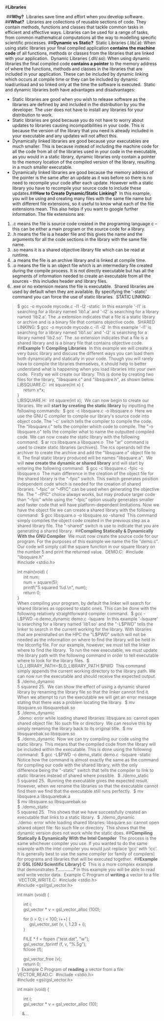 #**Libraries**

​
##**Why?**
​
Libraries save time and effort when you develop software.
​
##**What?**
​
Libraries are collections of reusable sections of code. They contain
methods, functions and classes that tackle common tasks in efficient and
effective ways. Libraries can be used for a range of tasks, from common
mathematical computations all the  way to modelling specific scientific
processes.
​
##**Dynamic vs Static?**
​
Static Libraries (.lib/.a): When using static libraries your final
compiled application **contains the machine code** of all functions,
methods or classes from the libraries that are linked with your
application.
​
Dynamic Libraries (.dll/.so): When using dynamic libraries the final
compiled code **contains a pointer** to the memory address of where the
functions, methods and classes in the libraries that are included in
your application. These can be included by dynamic linking which occurs
at compile time or they can be included by dynamic load/unload and so
linked only at the time the software is executed.
​
Static and dynamic libraries both have advantages and disadvantages:
​
-   Static libraries are good when you wish to release software as the
    libraries are defined by and included in the distribution by you
    the developer. The user does not have to install any libraries for
    your distribution to work.
​
-   Static libraries are good because you do not have to worry about
    updates to libraries causing incompatibilities in your code. This is
    because the version of the library that you need is already included
    in your executable and any updates will not affect this.
​
-   Dynamically linked libraries are good because your executables are
    much smaller. This is because instead of including the machine code
    for all the code from all of the libraries used in your code in the
    executable, as you would in a static library, dynamic libraries only
    contain a pointer to the memory location of the compiled version of
    the library, resulting in a much smaller executable.
​
-   Dynamically linked libraries are good because the memory address of
    the pointer is the same after an update as it was before so there is
    no need to recompile your code after each update. However with a
    static library you have to recompile your source code to include
    these updates.
​
##**How to Create Dynamic/Static Linking?**
​
In this example, you
will be using and creating many files with the same file name but with
different file extensions, so it useful to know what each of the file
extensions mean. This also helps if you want to google further
information. The file extensions are:
​
1.  .c means the file is source code created in the programing language
    c – this can be either a main program or the source code for a
    library.
​
2.  .h means the file is a header file and this gives the name and the
    arguments for all the code sections in the library with the same
    file name.
​
3.  .so means it is a shared objective library file which can be read at
    runtime.
​
4.  .a means the file is an archive library and is linked at
    compile time.
​
5.  .o means the file is an object file which is an intermediary file
    created during the compile process. It is not directly executable but
    has all the segments of information needed to create an executable from all the sources - this includes header and
    library files.
​
6.  .exe or no extension means the file is executable.
​
Shared libraries are used by default when they are available. By
specifying the '-static' command you can force the use of static
libraries.
​
STATIC LINKING:
>\$ gcc -o mycode mycode.c -l1 -l2 -static
​
In this example '-l1' is searching for a library named 'lib1.a' and
'-l2' is searching for a library named 'lib2.a'. The .a extension
indicates that a file is a static library or archive and is a binary
file that contains objective code.
​
SHARED LINKING:
>\$ gcc -o mycode mycode.c -l1 -l2
​
In this example '-l1' is searching for a library named 'lib1.so' and
'-l2' is searching for a library named 'lib2.so'. The .so extension
indicates that a file is a shared library and is a binary file that
contains objective code.
​
##**Example 1: Compiling Libraries**
​
In this example we will create a very basic library and discuss the
different ways you can load them both dynamically and statically in your
code. Though you will rarely have to compile the libraries themselves,
it should help to better understand what is happening when you load
libraries into your own code.
​
Firstly we will create our library. This is done by creating two files
for the library, "libsquare.c" and "libsquare.h", as shown below.
​
LIBSQUARE.C:
​
>int square(int x) {  
>&nbsp;&nbsp;&nbsp;&nbsp;&nbsp;return x\*x;  
>}  
​
LIBSQUARE.H:
​
>int square(int x);
​
We can now begin to create our libraries. We will **start by creating
the static library** by inputting the following commands:
​
>\$ gcc -c libsquare.c -o libsquare.o
​
Here we use the GNU C compiler to compile our library's source code into
object code. The '-c' switch tells the compiler to compile the code. The
"libsquare.c" tells the compiler which code to compile. The "-o
libsquare.o" tells the compiler what to name the outputted compiled
code. We can now create the static library with the following command.
​
>\$ ar rcs libsquare.a libsquare.o
​
The "ar" command is used to create static libraries (archives). The rcs
operands tell the archiver to create the archive and add the
"libsquare.o" object file to it. The final static library produced will
be names "libsquare.a".
​
We will **now create the dynamic or shared library** and will start by
entering the following command:
​
>\$ gcc -c libsquare.c -fpic -o libsquare.o
​
The main difference in the creation of the object file for the shared
library is the "-fpic" switch. This switch generates position
independent code which is needed for the creation of shared libraries.
“–fpic” or “–fPIC” can be used when generating the objective file. The
” –fPIC” choice always works, but may produce larger code than “–fpic”
while using the “-fpic” option usually generates smaller and faster code
that will have platform-dependent limitations. Now we have the object
file we can create a shared library with the following command:
​
>\$ gcc libsquare.o -o libsquare.so -shared
​
This command simply compiles the object code created in the previous
step as a shared library file. The "-shared" switch is use to indicate
that you are generating a shared library.
​
##**Compiling Statically & Dynamically With the GNU Compiler**
​
We must now create the source code for our program. For the purposes of
this example we name the file "demo.c". Our code will simply call the
square function in our square library on the number 5 and print the
returned value.
​
DEMO.C:
​
>\#include "libsquare.h"  
>\#include <stdio.h>  
>  
>int main(void) {  
>&nbsp;&nbsp;&nbsp;&nbsp;&nbsp;int num;  
>&nbsp;&nbsp;&nbsp;&nbsp;&nbsp;num = square(5);  
>&nbsp;&nbsp;&nbsp;&nbsp;&nbsp;printf("5 squared %d.\n", num);  
>&nbsp;&nbsp;&nbsp;&nbsp;&nbsp;return 0;  
>}  
​
​
When compiling your program, by default the linker will search for
shared libraries as opposed to static ones. This can be done with the
following relatively straightforward compiler command.
​
>\$ gcc -L\$PWD -o demo\_dynamic demo.c -lsquare
​
In this example '-lsquare' is searching for a library named 'lib1.so'
and the "-L\$PWD" tells the linker to search in the current working for
the library. With libraries that are preinstalled on the HPC the
"L\$PWD" switch will not be needed as the information on where to find
the library will be held in the ldconfig file. For our example, however,
we must tell the linker where to find the library.
​
To run the new executable, we must update the library path with the
following command in order to tell executable where to look for the
library files.
​
>\$ LD\_LIBRARY\_PATH=\$LD\_LIBRARY\_PATH:\$PWD
​
This command simply appends the current working directory to the library
path. We can now run the executable and should receive the expected
output.
​
>\$ ./demo\_dynamic  
>5 squared 25.
​
We can show the effect of using a dynamic shared library by renaming the
library file so that the linker cannot find it. When we attempt to run
the executable we will get an error message stating that there was a
problem locating the library.
​
>\$ mv libsquare.so libsquarebak.so  
>\$ ./demo\_dynamic  
> ./demo: error while loading shared libraries: libsquare.so: cannot
> open shared object file: No such file or directory
​
We can resolve this by simply renaming the library back to its original
title.
​
>\$ mv libsquarebak.so libsquare.so  
>\$ ./demo\_dynamic
​
Now we can try compiling our code using the static library. This means
that the compiled code from the library will be included within the
executable. This is done using the following command:
​
> \$ gcc -L\$PWD -o demo\_static demo.c -lsquare -static
​
Notice how the command is almost exactly the same as the command for
compiling our code with the shared library, with the only difference
being the "-static" switch that tells the compiler to link to static
libraries instead of shared where possible.
​
>\$ ./demo\_static  
>5 squared 25.
​
Running the executable gives the expected result. However, when we
rename the libraries so that the executable cannot find them we find
that the executable still runs perfectly.
​
> \$ mv libsquare.a libsquarebak.a  
> \$ mv libsquare.so libsquarebak.so  
>\$ ./demo\_static  
>5 squared 25.
​
This shows that we have successfully created an executable that links to
a static library.
​
>\$ ./demo\_dynamic  
> ./demo: error while loading shared libraries: libsquare.so: cannot
> open shared object file: No such file or directory
​
This shows that the dynamic version does not work while the static does.
​
##**Compiling Statically & Dynamically With the Intel Compiler**
​
The process is the same whichever compiler you use. If you wanted to do
the same example with the intel compiler you would just replace ‘gcc’
with ‘icc’. It is generally best to use the same compiler (or family of
compilers) for programs and libraries that will be executed together.
​
##**Example 2: GSL (GNU Scientific Library) C**
​
This is a more complex example that demonstrates ***?………..?*** In this example
you will be able to read and write vector data.
​
Example C Program of **writing** a vector to a file
​
VECTOR\_WRITE.C:
​
>\#include &lt;stdio.h&gt;  
>\#include &lt;gsl/gsl\_vector.h&gt;  
>
>int main (void) {
>
>&nbsp;&nbsp;&nbsp;&nbsp;&nbsp;int i;  
>&nbsp;&nbsp;&nbsp;&nbsp;&nbsp;gsl\_vector \* v = gsl\_vector\_alloc (100);
>
>&nbsp;&nbsp;&nbsp;&nbsp;&nbsp;for (i = 0; i &lt; 100; i++) {  
>&nbsp;&nbsp;&nbsp;&nbsp;&nbsp;&nbsp;&nbsp;&nbsp;&nbsp;&nbsp;gsl\_vector\_set (v, i, 1.23 + i);  
>&nbsp;&nbsp;&nbsp;&nbsp;&nbsp;}
>
>&nbsp;&nbsp;&nbsp;&nbsp;&nbsp;FILE \* f = fopen ("test.dat", "w");  
>&nbsp;&nbsp;&nbsp;&nbsp;&nbsp;gsl\_vector\_fprintf (f, v, "%.5g");  
>&nbsp;&nbsp;&nbsp;&nbsp;&nbsp;fclose (f);  
>
>&nbsp;&nbsp;&nbsp;&nbsp;&nbsp;gsl\_vector\_free (v);  
>&nbsp;&nbsp;&nbsp;&nbsp;&nbsp;return 0;  
>}
​
Example C Program of **reading** a vector from a file
​
VECTOR\_READ.C:
​
>\#include &lt;stdio.h&gt;  
>\#include &lt;gsl/gsl\_vector.h&gt;  
>
>int main (void) {
>
>&nbsp;&nbsp;&nbsp;&nbsp;&nbsp;int i;  
>&nbsp;&nbsp;&nbsp;&nbsp;&nbsp;gsl\_vector \* v = gsl\_vector\_alloc (10);
>
>&nbsp;&nbsp;&nbsp;&nbsp;&...
